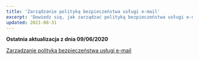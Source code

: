 ```yaml
---
title: 'Zarządzanie polityką bezpieczeństwa usługi e-mail'
excerpt: 'Dowiedz się, jak zarządzać polityką bezpieczeństwa usługi e-mail'
updated: 2021-08-31
---
```


**Ostatnia aktualizacja z dnia 09/06/2020**

[Zarządzanie polityką bezpieczeństwa usługi e-mail](/pages/web/microsoft-collaborative-solutions/exchange_security_policy)
